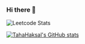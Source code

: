 ### Hi there 👋

![Leetcode Stats](https://leetcard.jacoblin.cool/SimarMinan)

[![TahaHaksal's GitHub stats](https://github-readme-stats.vercel.app/api?username=TahaHaksal)](https://github.com/anuraghazra/github-readme-stats)


<!--
**TahaHaksal/TahaHaksal** is a ✨ _special_ ✨ repository because its `README.md` (this file) appears on your GitHub profile.

Here are some ideas to get you started:

- 🔭 I’m currently working on ...
- 🌱 I’m currently learning ...
- 👯 I’m looking to collaborate on ...
- 🤔 I’m looking for help with ...
- 💬 Ask me about ...
- 📫 How to reach me: ...
- 😄 Pronouns: ...
- ⚡ Fun fact: ...
-->
